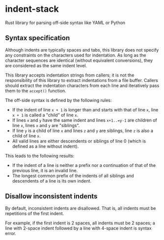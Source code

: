 # indent-stack
Rust library for parsing off-side syntax like YAML or Python

## Syntax specification
Although indents are typically spaces and tabs, this library does not specify any constraints on the characters used for
indentation. As long as the character sequences are identical (without equivalent conversions), they are considered as the same
indent level.

This library accepts indentation strings from callers; it is not the responsibility of this library to extract
indentations from a file buffer. Callers should extract the indentation characters from each line and iteratively pass
them to the `accept()` function.

The off-side syntax is defined by the following rules:
- If the indent of line `x + 1` is longer than and starts with that of line `x`, line `x + 1` is called a "child" of line `x`.
- If lines `x` and `y` have the same indent and lines `x+1..=y-1` are children of line `x`, lines `x` and `y` are "siblings".
- If line `y` is a child of line `x` and lines `z` and `y` are siblings, line `z` is also a child of line `x`.
- All valid lines are either descendents or siblings of line 0 (which is defined as a line without indent).

This leads to the following results:
- If the indent of a line is neither a prefix nor a continuation of that of the previous line, it is an invalid line.
- The longest common prefix of the indents of all siblings and descendents of a line is its own indent.

## Disallow inconsistent indents
By default, inconsistent indents are disallowed. That is, all indents must be repetitions of the first indent.

For example, if the first indent is 2 spaces, all indents must be 2 spaces; a line with 2-space indent followed by a
line with 4-space indent is syntax error.
